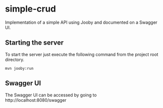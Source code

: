# simple-crud
Implementation of a simple API using Jooby and documented on a Swagger UI.

## Starting the server
To start the server just execute the following command from the project root directory.
```
mvn jooby:run
```

## Swagger UI
The Swagger UI can be accessed by going to http://localhost:8080/swagger
